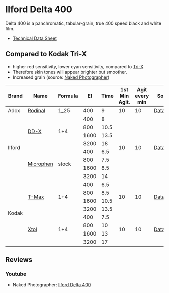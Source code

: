 # Ilford Delta 400

Delta 400 is a panchromatic, tabular-grain, true 400 speed black and white film.

* [Technical Data Sheet](./resources/ilford_delta_400.pdf)

## Compared to Kodak Tri-X

* higher red sensitivity, lower cyan sensitivity, compared to [Tri-X](./kodak_tri-x.md)
* Therefore skin tones will appear brighter but smoother.
* Increased grain (source: [Naked Photographer](https://www.youtube.com/watch?v=QNIe8JUPE6M))

<table>
    <thead>
        <tr>
            <th>Brand</th>
            <th>Name</th>
            <th>Formula</th>
            <th>EI</th>
            <th>Time</th>
            <th>1st Min Agit.</th>
            <th>Agit every min</th>
            <th>Source</th>
            <th>Tested</th>
        </tr>
    </thead>
    <tbody>
        <tr>
            <td>Adox</td>
            <td><a href="../bw_developers/adox_rodinal.md">Rodinal</a></td>
            <td>1_25</td>
            <td>400</td>
            <td>9</td>
            <td>10</td>
            <td>10</td>
            <td><a href="./resources/ilford_delta_400.pdf">Datasheet</a></td>
            <td></td>
        </tr>
        <tr>
            <td rowspan="8">Ilford</td>
            <td rowspan="4"><a href="../bw_developers/ilford_ilfotec_ddx.md">DD-X</td>
            <td rowspan="4">1+4</td>
            <td>400</td>
            <td>8</td>
            <td rowspan="8">10</td>
            <td rowspan="8">10</td>
            <td rowspan="8"><a href="./resources/ilford_delta_400.pdf">Datasheet</a></td>
            <td></td>
        </tr>
        <tr>
            <td>800</td>
            <td>10.5</td>
            <td></td>
        </tr>
        <tr>
            <td>1600</td>
            <td>13.5</td>
            <td></td>
        </tr>
        <tr>
            <td>3200</td>
            <td>18</td>
            <td></td>
        </tr>
        <tr>
            <td rowspan="4"><a href="../bw_developers/ilford_microphen.md.md">Microphen</td>
            <td rowspan="4">stock</td>
            <td>400</td>
            <td>6.5</td>
            <td></td>
        </tr>
        <tr>
            <td>800</td>
            <td>7.5</td>
            <td></td>
        </tr>
        <tr>
            <td>1600</td>
            <td>8.5</td>
            <td></td>
        </tr>
        <tr>
            <td>3200</td>
            <td>14</td>
            <td></td>
        </tr>
        <tr>
            <td rowspan="8">Kodak</td>
            <td rowspan="4"><a href="../bw_developers/kodak_tmax.md">T-Max</td>
            <td rowspan="4">1+4</td>
            <td>400</td>
            <td>6.5</td>
            <td rowspan="4">10</td>
            <td rowspan="4">10</td>
            <td rowspan="4"><a href="./resources/ilford_delta_400.pdf">Datasheet</a></td>
            <td></td>
        </tr>
        <tr>
            <td>800</td>
            <td>8.5</td>
            <td></td>
        </tr>
        <tr>
            <td>1600</td>
            <td>10.5</td>
            <td></td>
        </tr>
        <tr>
            <td>3200</td>
            <td>13.5</td>
            <td></td>
        </tr>
        <tr>
            <td rowspan="4"><a href="../bw_developers/kodak_xtol.md">Xtol</td>
            <td rowspan="4">1+4</td>
            <td>400</td>
            <td>7.5</td>
            <td rowspan="4">10</td>
            <td rowspan="4">10</td>
            <td rowspan="4"><a href="./resources/ilford_delta_400.pdf">Datasheet</a></td>
            <td></td>
        </tr>
        <tr>
            <td>800</td>
            <td>10</td>
            <td></td>
        </tr>
        <tr>
            <td>1600</td>
            <td>13</td>
            <td></td>
        </tr>
        <tr>
            <td>3200</td>
            <td>17</td>
            <td></td>
        </tr>
    </tbody>
</table>

## Reviews

### Youtube

* Naked Photographer: [Ilford Delta 400](https://www.youtube.com/watch?v=QNIe8JUPE6M)